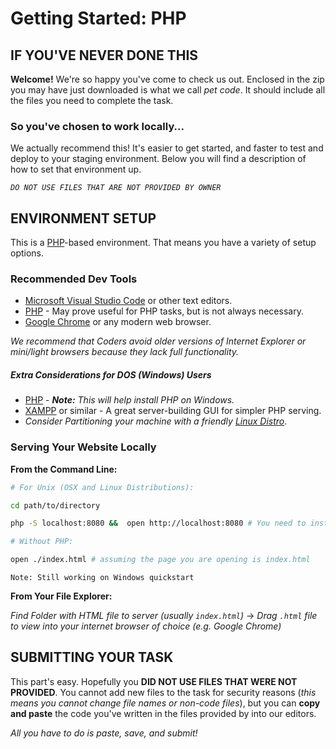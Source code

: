 # Getting Started: PHP

## IF YOU'VE NEVER DONE THIS

**Welcome!** We're so happy you've come to check us out. Enclosed in the zip you may have just downloaded is what we call *pet code*. It should include all the files you need to complete the task.

### So you've chosen to work locally...

We actually recommend this! It's easier to get started, and faster to test and deploy to your staging environment. Below you will find a description of how to set that environment up.

*`DO NOT USE FILES THAT ARE NOT PROVIDED BY OWNER`*

## ENVIRONMENT SETUP

This is a [PHP](https://www.w3schools.com/pHP/default.asp)-based environment. That means you have a variety of setup options.

### Recommended Dev Tools

* [Microsoft Visual Studio Code](https://code.visualstudio.com/download) or other text editors.
* [PHP](http://www.php.net/downloads.php) - May prove useful for PHP tasks, but is not always necessary.
* [Google Chrome](https://www.google.com/chrome/) or any modern web browser.

*We recommend that Coders avoid older versions of Internet Explorer or mini/light browsers because they lack full functionality.*

##### Extra Considerations for DOS (Windows) Users

* [PHP](http://www.w3programmers.com/run-php-in-php-built-in-web-server/) - ***Note:*** *This will help install PHP on Windows.*
* [XAMPP](https://www.apachefriends.org/index.html) or similar - A great server-building GUI for simpler PHP serving.
* *Consider Partitioning your machine with a friendly [Linux Distro](https://www.lifewire.com/ultimate-windows-8-1-ubuntu-dual-boot-guide-2200654)*.

### Serving Your Website Locally

**From the Command Line:**

```sh
# For Unix (OSX and Linux Distributions):

cd path/to/directory

php -S localhost:8080 &&  open http://localhost:8080 # You need to install PHP for this

# Without PHP:

open ./index.html # assuming the page you are opening is index.html
```

`Note: Still working on Windows quickstart`

**From Your File Explorer:**

*Find Folder with HTML file to server (usually `index.html`)* -> *Drag `.html` file to view into your internet browser of choice (e.g. Google Chrome)*

## SUBMITTING YOUR TASK

This part's easy. Hopefully you **DID NOT USE FILES THAT WERE NOT PROVIDED**. You cannot add new files to the task for security reasons (*this means you cannot change file names or non-code files*), but you can **copy and paste** the code you've written in the files provided by into our editors.

*All you have to do is paste, save, and submit!*